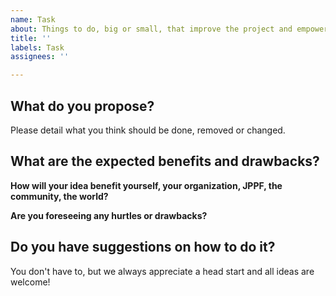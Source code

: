 ```yaml
---
name: Task
about: Things to do, big or small, that improve the project and empower the community
title: ''
labels: Task
assignees: ''

---
```


## What do you propose?

Please detail what you think should be done, removed or changed.

## What are the expected benefits and drawbacks?

**How will your idea benefit yourself, your organization, JPPF, the community, the world?**

**Are you foreseeing any hurtles or drawbacks?**

## Do you have suggestions on how to do it?

You don't have to, but we always appreciate a head start and all ideas are welcome!
